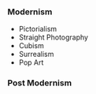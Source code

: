 ### Modernism ###

- Pictorialism
- Straight Photography
- Cubism
- Surrealism
- Pop Art

### Post Modernism ###

